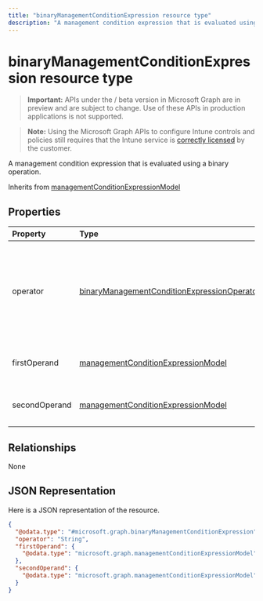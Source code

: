 ```yaml
---
title: "binaryManagementConditionExpression resource type"
description: "A management condition expression that is evaluated using a binary operation."
---
```


# binaryManagementConditionExpression resource type

> **Important:** APIs under the / beta version in Microsoft Graph are in preview and are subject to change. Use of these APIs in production applications is not supported.

> **Note:** Using the Microsoft Graph APIs to configure Intune controls and policies still requires that the Intune service is [correctly licensed](https://go.microsoft.com/fwlink/?linkid=839381) by the customer.

A management condition expression that is evaluated using a binary operation.

Inherits from [managementConditionExpressionModel](../resources/intune-fencing-managementconditionexpressionmodel.md)

## Properties
|Property|Type|Description|
|:---|:---|:---|
|operator|[binaryManagementConditionExpressionOperatorType](../resources/intune-fencing-binarymanagementconditionexpressionoperatortype.md)|The operator used in the evaluation of the binary operation. Possible values are: `or`, `and`.|
|firstOperand|[managementConditionExpressionModel](../resources/intune-fencing-managementconditionexpressionmodel.md)|The first operand of the binary operation.|
|secondOperand|[managementConditionExpressionModel](../resources/intune-fencing-managementconditionexpressionmodel.md)|The second operand of the binary operation.|

## Relationships
None
## JSON Representation
Here is a JSON representation of the resource.
<!-- {
  "blockType": "resource",
  "@odata.type": "microsoft.graph.binaryManagementConditionExpression"
}
-->
``` json
{
  "@odata.type": "#microsoft.graph.binaryManagementConditionExpression",
  "operator": "String",
  "firstOperand": {
    "@odata.type": "microsoft.graph.managementConditionExpressionModel"
  },
  "secondOperand": {
    "@odata.type": "microsoft.graph.managementConditionExpressionModel"
  }
}
```





